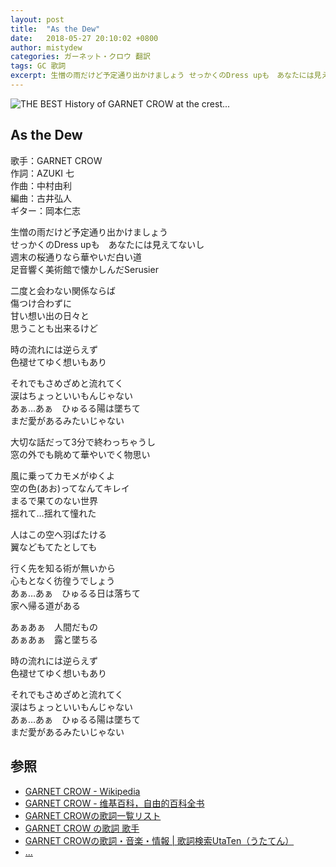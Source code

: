 ```yaml
---
layout: post
title:  "As the Dew"
date:   2018-05-27 20:10:02 +0800
author: mistydew
categories: ガーネット・クロウ 翻訳
tags: GC 歌詞
excerpt: 生憎の雨だけど予定通り出かけましょう せっかくのDress upも　あなたには見えてないし
---
```

![THE BEST History of GARNET CROW at the crest...](https://raw.githubusercontent.com/mistydew/gc2/master/cover/best/02nd_THE_BEST_History_of_GARNET_CROW_at_the_crest....jpg)

## As the Dew

歌手：GARNET CROW<br>
作詞：AZUKI 七<br>
作曲：中村由利<br>
編曲：古井弘人<br>
ギター：岡本仁志

生憎の雨だけど予定通り出かけましょう<br>
せっかくのDress upも　あなたには見えてないし<br>
週末の桜通りなら華やいだ白い道<br>
足音響く美術館で懐かしんだSerusier

二度と会わない関係ならば<br>
傷つけ合わずに<br>
甘い想い出の日々と<br>
思うことも出来るけど

時の流れには逆らえず<br>
色褪せてゆく想いもあり

それでもさめざめと流れてく<br>
涙はちょっといいもんじゃない<br>
あぁ…あぁ　ひゅるる陽は墜ちて<br>
まだ愛があるみたいじゃない

大切な話だって3分で終わっちゃうし<br>
窓の外でも眺めて華やいでく物思い

風に乗ってカモメがゆくよ<br>
空の色(あお)ってなんてキレイ<br>
まるで果てのない世界<br>
揺れて…揺れて憧れた

人はこの空へ羽ばたける<br>
翼などもてたとしても

行く先を知る術が無いから<br>
心もとなく彷徨うでしょう<br>
あぁ…あぁ　ひゅるる日は落ちて<br>
家へ帰る道がある

あぁあぁ　人間だもの<br>
あぁあぁ　露と墜ちる

時の流れには逆らえず<br>
色褪せてゆく想いもあり

それでもさめざめと流れてく<br>
涙はちょっといいもんじゃない<br>
あぁ…あぁ　ひゅるる陽は墜ちて<br>
まだ愛があるみたいじゃない

## 参照
* [GARNET CROW - Wikipedia](https://ja.wikipedia.org/wiki/GARNET_CROW)
* [GARNET CROW - 维基百科，自由的百科全书](https://zh.wikipedia.org/wiki/GARNET_CROW)
* [GARNET CROWの歌詞一覧リスト](https://www.uta-net.com/artist/344)
* [GARNET CROW の歌詞 歌手](http://www.kasi-time.com/subcat-uta-167-1.html)
* [GARNET CROWの歌詞・音楽・情報 \| 歌詞検索UtaTen（うたてん）](https://utaten.com/artist/GARNET+CROW)
* [...](https://github.com/mistydew/gc)
